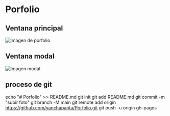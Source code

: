 # Porfolio
## Ventana principal

![Imagen de porfolio](https://yanchapanta.github.io/Porfolio/assets/image/porfolio/porfolio.png)

## Ventana modal

![Imagen modal](https://yanchapanta.github.io/Porfolio/assets/image/porfolio/modal.png)




## proceso de git
echo "# Porfolio" >> README.md
git init
git add README.md
git commit -m "subir foto"
git branch -M main
git remote add origin https://github.com/yanchapanta/Porfolio.git
git push -u origin gh-pages
